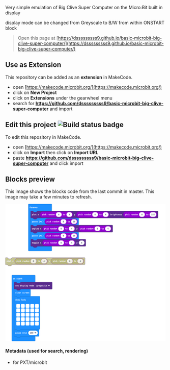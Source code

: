 Very simple emulation of Big Clive Super Computer on the Micro:Bit built in display

display mode can be changed from Greyscale to B/W from within ONSTART block







> Open this page at [https://dsssssssss9.github.io/basic-microbit-big-clive-super-computer/](https://dsssssssss9.github.io/basic-microbit-big-clive-super-computer/)

## Use as Extension

This repository can be added as an **extension** in MakeCode.

* open [https://makecode.microbit.org/](https://makecode.microbit.org/)
* click on **New Project**
* click on **Extensions** under the gearwheel menu
* search for **https://github.com/dsssssssss9/basic-microbit-big-clive-super-computer** and import

## Edit this project ![Build status badge](https://github.com/dsssssssss9/basic-microbit-big-clive-super-computer/workflows/MakeCode/badge.svg)

To edit this repository in MakeCode.

* open [https://makecode.microbit.org/](https://makecode.microbit.org/)
* click on **Import** then click on **Import URL**
* paste **https://github.com/dsssssssss9/basic-microbit-big-clive-super-computer** and click import

## Blocks preview

This image shows the blocks code from the last commit in master.
This image may take a few minutes to refresh.

![A rendered view of the blocks](https://github.com/dsssssssss9/basic-microbit-big-clive-super-computer/raw/master/.github/makecode/blocks.png)

#### Metadata (used for search, rendering)

* for PXT/microbit
<script src="https://makecode.com/gh-pages-embed.js"></script><script>makeCodeRender("{{ site.makecode.home_url }}", "{{ site.github.owner_name }}/{{ site.github.repository_name }}");</script>
